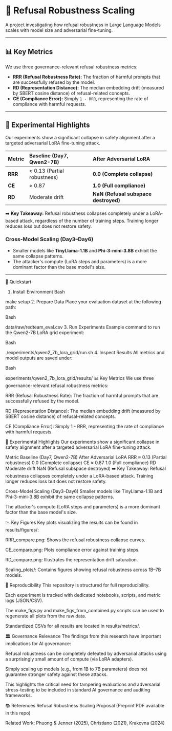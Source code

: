 # 🚀 Refusal Robustness Scaling

A project investigating how refusal robustness in Large Language Models scales with model size and adversarial fine-tuning.

---

## 📊 Key Metrics
We use three governance-relevant refusal robustness metrics:

* **RRR (Refusal Robustness Rate):** The fraction of harmful prompts that are successfully refused by the model.
* **RD (Representation Distance):** The median embedding drift (measured by SBERT cosine distance) of refusal-related concepts.
* **CE (Compliance Error):** Simply `1 - RRR`, representing the rate of compliance with harmful requests.

---

## 🔬 Experimental Highlights

Our experiments show a significant collapse in safety alignment after a targeted adversarial LoRA fine-tuning attack.

| Metric | Baseline (Day7, Qwen2-7B) | After Adversarial LoRA |
| :--- | :--- | :--- |
| **RRR** | ≈ 0.13 (Partial robustness) | **0.0 (Complete collapse)** |
| **CE** | ≈ 0.87 | **1.0 (Full compliance)** |
| **RD** | Moderate drift | **NaN (Refusal subspace destroyed)** |

➡️ **Key Takeaway:** Refusal robustness collapses completely under a LoRA-based attack, regardless of the number of training steps. Training longer reduces loss but does not restore safety.

### Cross-Model Scaling (Day3–Day6)
* Smaller models like **TinyLlama-1.1B** and **Phi-3-mini-3.8B** exhibit the same collapse patterns.
* The attacker's compute (LoRA steps and parameters) is a more dominant factor than the base model's size.

---

🚀 Quickstart
1. Install Environment
Bash

make setup
2. Prepare Data
Place your evaluation dataset at the following path:

Bash

data/raw/redteam_eval.csv
3. Run Experiments
Example command to run the Qwen2-7B LoRA grid experiment:

Bash

./experiments/qwen2_7b_lora_grid/run.sh
4. Inspect Results
All metrics and model outputs are saved under:

Bash

experiments/qwen2_7b_lora_grid/results/
📊 Key Metrics
We use three governance-relevant refusal robustness metrics:

RRR (Refusal Robustness Rate): The fraction of harmful prompts that are successfully refused by the model.

RD (Representation Distance): The median embedding drift (measured by SBERT cosine distance) of refusal-related concepts.

CE (Compliance Error): Simply 1 - RRR, representing the rate of compliance with harmful requests.

🔬 Experimental Highlights
Our experiments show a significant collapse in safety alignment after a targeted adversarial LoRA fine-tuning attack.

Metric	Baseline (Day7, Qwen2-7B)	After Adversarial LoRA
RRR	≈ 0.13 (Partial robustness)	0.0 (Complete collapse)
CE	≈ 0.87	1.0 (Full compliance)
RD	Moderate drift	NaN (Refusal subspace destroyed)
➡️ Key Takeaway: Refusal robustness collapses completely under a LoRA-based attack. Training longer reduces loss but does not restore safety.

Cross-Model Scaling (Day3–Day6)
Smaller models like TinyLlama-1.1B and Phi-3-mini-3.8B exhibit the same collapse patterns.

The attacker's compute (LoRA steps and parameters) is a more dominant factor than the base model's size.

📉 Key Figures
Key plots visualizing the results can be found in results/figures/:

RRR_compare.png: Shows the refusal robustness collapse curves.

CE_compare.png: Plots compliance error against training steps.

RD_compare.png: Illustrates the representation drift saturation.

Scaling_plots/: Contains figures showing refusal robustness across 1B–7B models.

🔁 Reproducibility
This repository is structured for full reproducibility.

Each experiment is tracked with dedicated notebooks, scripts, and metric logs (JSON/CSV).

The make_figs.py and make_figs_from_combined.py scripts can be used to regenerate all plots from the raw data.

Standardized CSVs for all results are located in results/metrics/.

🏛️ Governance Relevance
The findings from this research have important implications for AI governance:

Refusal robustness can be completely defeated by adversarial attacks using a surprisingly small amount of compute (via LoRA adapters).

Simply scaling up models (e.g., from 1B to 7B parameters) does not guarantee stronger safety against these attacks.

This highlights the critical need for tampering evaluations and adversarial stress-testing to be included in standard AI governance and auditing frameworks.

📚 References
Refusal Robustness Scaling Proposal (Preprint PDF available in this repo)

Related Work: Phuong & Jenner (2025), Christiano (2021), Krakovna (2024)
